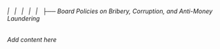 ###### |   |   |   |   |   ├── Board Policies on Bribery, Corruption, and Anti-Money Laundering

*Add content here*